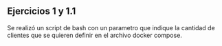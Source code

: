 ## Ejercicios 1 y 1.1

Se realizó un script de bash con un parametro que indique la cantidad de clientes que se quieren definir en el archivo docker compose.
